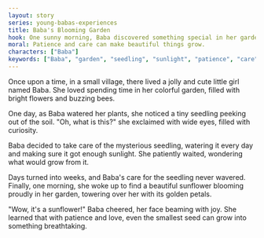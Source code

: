 ```yaml
---
layout: story
series: young-babas-experiences
title: Baba's Blooming Garden
hook: One sunny morning, Baba discovered something special in her garden. What could it be?
moral: Patience and care can make beautiful things grow.
characters: ["Baba"]
keywords: ["Baba", "garden", "seedling", "sunlight", "patience", "care", "sunflower", "blooming", "curiosity", "colorful"]
---
```


Once upon a time, in a small village, there lived a jolly and cute little girl named Baba. She loved spending time in her colorful garden, filled with bright flowers and buzzing bees.

One day, as Baba watered her plants, she noticed a tiny seedling peeking out of the soil. "Oh, what is this?" she exclaimed with wide eyes, filled with curiosity.

Baba decided to take care of the mysterious seedling, watering it every day and making sure it got enough sunlight. She patiently waited, wondering what would grow from it.

Days turned into weeks, and Baba's care for the seedling never wavered. Finally, one morning, she woke up to find a beautiful sunflower blooming proudly in her garden, towering over her with its golden petals.

"Wow, it's a sunflower!" Baba cheered, her face beaming with joy. She learned that with patience and love, even the smallest seed can grow into something breathtaking.
